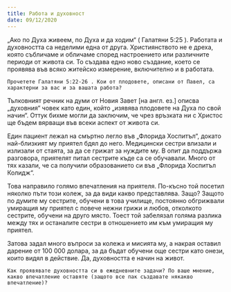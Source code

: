 ```yaml
---
title: Работа и духовност
date: 09/12/2020
---
```


„Ако по Духа живеем, по Духа и да ходим“ ( Галатяни 5:25 ). Работата и духовността са неделими една от друга. Християнството не е дреха, която събличаме и обличаме според настроението или различните периоди от живота си. То създава едно ново създание, което се проявява във всяко житейско измерение, включително и в работата.

`Прочетете Галатяни 5:22-26 . Кои от плодовете, описани от Павел, са характерни за вас и за вашата работа?`

Тълковният речник на думи от Новия Завет [на англ. ез.] описва „духовния“ човек като един, който „изявява плодовете на Духа по свой начин“. Оттук бихме могли да заключим, че чрез връзката ни с Христос ще бъдем вярващи във всеки аспект от живота си.

Един пациент лежал на смъртно легло във „Флорида Хоспитъл“, докато най-близкият му приятел бдял до него. Медицински сестри влизали и излизали от стаята, за да се грижат за нуждите му. В опит да поддържа разговора, приятелят питал сестрите къде са се обучавали. Много от тях казали, че са получили образованието си във „Флорида Хоспитъл Колидж“.

Това направило голямо впечатления на приятеля. По-късно той посетил няколко пъти този колеж, за да види какво представлява. Защо? Защото по думите му сестрите, обучени в това училище, постоянно обгрижвали умиращия му приятел с повече нежни грижи и любов, отколкото сестрите, обучени на друго място. Тоест той забелязал голяма разлика между тях и останалите сестри в отношението им към умиращия му приятел.

Затова задал много въпроси за колежа и мисията му, а накрая оставил дарение от 100 000 долара, за да бъдат обучени още сестри като онези, които видял в действие. Да, духовността е начин на живот.

`Как проявявате духовността си в ежедневните задачи? По ваше мнение, какво впечатление оставяте (защото все пак създавате някакво впечатление)?`